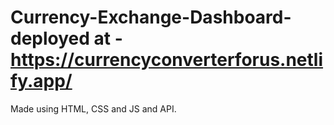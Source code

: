 # Currency-Exchange-Dashboard- deployed at - https://currencyconverterforus.netlify.app/
Made using HTML, CSS and JS and API.
